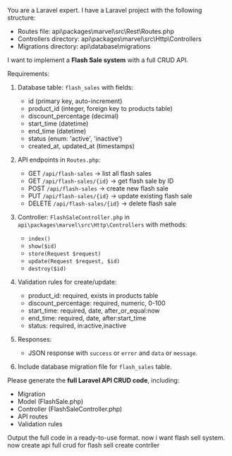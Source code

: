 You are a Laravel expert. I have a Laravel project with the following structure:

- Routes file: api\packages\marvel\src\Rest\Routes.php
- Controllers directory: api\packages\marvel\src\Http\Controllers
- Migrations directory: api\database\migrations

I want to implement a **Flash Sale system** with a full CRUD API. 

Requirements:

1. Database table: `flash_sales` with fields:
   - id (primary key, auto-increment)
   - product_id (integer, foreign key to products table)
   - discount_percentage (decimal)
   - start_time (datetime)
   - end_time (datetime)
   - status (enum: 'active', 'inactive')
   - created_at, updated_at (timestamps)

2. API endpoints in `Routes.php`:
   - GET `/api/flash-sales` → list all flash sales
   - GET `/api/flash-sales/{id}` → get flash sale by ID
   - POST `/api/flash-sales` → create new flash sale
   - PUT `/api/flash-sales/{id}` → update existing flash sale
   - DELETE `/api/flash-sales/{id}` → delete flash sale

3. Controller: `FlashSaleController.php` in `api\packages\marvel\src\Http\Controllers` with methods:
   - `index()`
   - `show($id)`
   - `store(Request $request)`
   - `update(Request $request, $id)`
   - `destroy($id)`

4. Validation rules for create/update:
   - product_id: required, exists in products table
   - discount_percentage: required, numeric, 0-100
   - start_time: required, date, after_or_equal:now
   - end_time: required, date, after:start_time
   - status: required, in:active,inactive

5. Responses:
   - JSON response with `success` or `error` and `data` or `message`.

6. Include database migration file for `flash_sales` table.

Please generate the **full Laravel API CRUD code**, including:
- Migration
- Model (FlashSale.php)
- Controller (FlashSaleController.php)
- API routes
- Validation rules

Output the full code in a ready-to-use format.
now i want flash sell system. now create api full crud for flash sell create contrller 


















